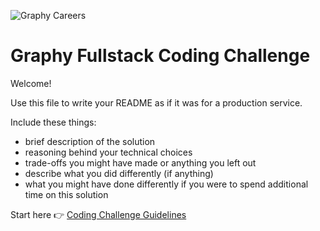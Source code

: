 ![Graphy Careers](https://graphy-static.ams3.cdn.digitaloceanspaces.com/careers-alt.png)

# Graphy Fullstack Coding Challenge

Welcome!

Use this file to write your README as if it was for a production service.

Include these things:

- brief description of the solution
- reasoning behind your technical choices
- trade-offs you might have made or anything you left out
- describe what you did differently (if anything)
- what you might have done differently if you were to spend additional time on this solution

Start here 👉 [Coding Challenge Guidelines](coding_challenge.md)
